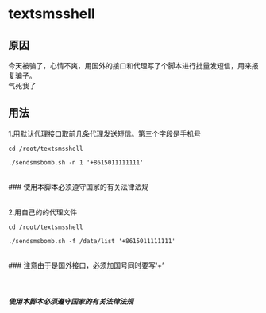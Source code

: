 # textsmsshell

原因
-------------
今天被骗了，心情不爽，用国外的接口和代理写了个脚本进行批量发短信，用来报复骗子。<br />
气死我了

用法
-------------
<p>1.用默认代理接口取前几条代理发送短信。第三个字段是手机号</p>
<pre><code>cd /root/textsmsshell<br />
./sendsmsbomb.sh -n 1 '+8615011111111'
</code></pre><br />
### 使用本脚本必须遵守国家的有关法律法规 <br />
<br />
<p>2.用自己的的代理文件</p>
<pre><code>cd /root/textsmsshell<br />
./sendsmsbomb.sh -f /data/list '+8615011111111'
</code></pre><br />
### 注意由于是国外接口，必须加国号同时要写‘+’<br/>
<br/>
<br/>

##### 使用本脚本必须遵守国家的有关法律法规 

